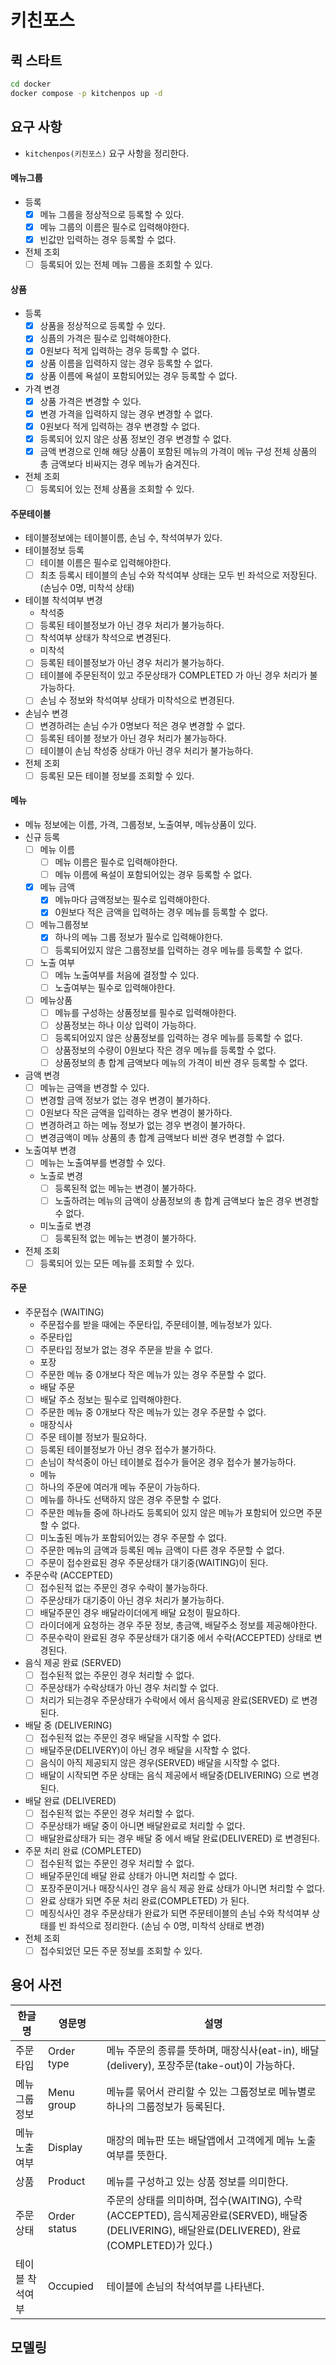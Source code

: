 # 키친포스

## 퀵 스타트

```sh
cd docker
docker compose -p kitchenpos up -d
```

## 요구 사항

- ```kitchenpos(키친포스)``` 요구 사항을 정리한다.

#### 메뉴그룹

- 등록
    - [X] 메뉴 그룹을 정상적으로 등록할 수 있다.
    - [X] 메뉴 그룹의 이름은 필수로 입력해야한다.
    - [X] 빈값만 입력하는 경우 등록할 수 없다.
- 전체 조회
    - [ ] 등록되어 있는 전체 메뉴 그룹을 조회할 수 있다.

#### 상품

- 등록
  - [X] 상품을 정상적으로 등록할 수 있다. 
  - [X] 싱픔의 가격은 필수로 입력해야한다.
  - [X] 0원보다 적게 입력하는 경우 등록할 수 없다.
  - [X] 상품 이름을 입력하지 않는 경우 등록할 수 없다.
  - [X] 상품 이름에 욕설이 포함되어있는 경우 등록할 수 없다.
- 가격 변경
  - [X] 상품 가격은 변경할 수 있다.
  - [X] 변경 가격을 입력하지 않는 경우 변경할 수 없다.
  - [X] 0원보다 적게 입력하는 경우 변경할 수 없다.
  - [X] 등록되어 있지 않은 상품 정보인 경우 변경할 수 없다.
  - [X] 금액 변경으로 인해 해당 상품이 포함된 메뉴의 가격이 메뉴 구성 전체 상품의 총 금액보다 비싸지는 경우 메뉴가 숨겨진다.
- 전체 조회
  - [ ] 등록되어 있는 전체 상품을 조회할 수 있다.

#### 주문테이블

- 테이블정보에는 테이블이름, 손님 수, 착석여부가 있다.
- 테이블정보 등록
  - [ ] 테이블 이름은 필수로 입력해야한다.
  - [ ] 최초 등록시 테이블의 손님 수와 착석여부 상태는 모두 빈 좌석으로 저장된다. (손님수 0명, 미착석 상태)
- 테이블 착석여부 변경
  - 착석중
  - [ ] 등록된 테이블정보가 아닌 경우 처리가 불가능하다.
  - [ ] 착석여부 상태가 착석으로 변경된다.
  - 미착석
  - [ ] 등록된 테이블정보가 아닌 경우 처리가 불가능하다.
  - [ ] 테이블에 주문된적이 있고 주문상태가 COMPLETED 가 아닌 경우 처리가 불가능하다.
  - [ ] 손님 수 정보와 착석여부 상태가 미착석으로 변경된다.
- 손님수 변경
  - [ ] 변경하려는 손님 수가 0명보다 적은 경우 변경할 수 없다.
  - [ ] 등록된 테이블 정보가 아닌 경우 처리가 불가능하다.
  - [ ] 테이블이 손님 착성중 상태가 아닌 경우 처리가 불가능하다.
- 전체 조회
  - [ ] 등록된 모든 테이블 정보를 조회할 수 있다.

#### 메뉴

- 메뉴 정보에는 이름, 가격, 그룹정보, 노출여부, 메뉴상품이 있다.
- 신규 등록
    - [ ] 메뉴 이름
        - [ ] 메뉴 이름은 필수로 입력해야한다.
        - [ ] 메뉴 이름에 욕설이 포함되어있는 경우 등록할 수 없다.
    - [X] 메뉴 금액
        - [X] 메뉴마다 금액정보는 필수로 입력해야한다.
        - [X] 0원보다 적은 금액을 입력하는 경우 메뉴를 등록할 수 없다.
    - [ ] 메뉴그룹정보
        - [X] 하나의 메뉴 그룹 정보가 필수로 입력해야한다.
        - [ ] 등록되어있지 않은 그룹정보를 입력하는 경우 메뉴를 등록할 수 없다.
    - [ ] 노출 여부
        - [ ] 메뉴 노출여부를 처음에 결정할 수 있다.
        - [ ] 노출여부는 필수로 입력해야한다.
    - [ ] 메뉴상품
        - [ ] 메뉴를 구성하는 상품정보를 필수로 입력해야한다.
        - [ ] 상품정보는 하나 이상 입력이 가능하다.
        - [ ] 등록되어있지 않은 상품정보를 입력하는 경우 메뉴를 등록할 수 없다.
        - [ ] 상품정보의 수량이 0원보다 작은 경우 메뉴를 등록할 수 없다.
        - [ ] 상품정보의 총 합계 금액보다 메뉴의 가격이 비싼 경우 등록할 수 없다.
- 금액 변경
    - [ ] 메뉴는 금액을 변경할 수 있다.
    - [ ] 변경할 금액 정보가 없는 경우 변경이 불가하다.
    - [ ] 0원보다 작은 금액을 입력하는 경우 변경이 불가하다.
    - [ ] 변경하려고 하는 메뉴 정보가 없는 경우 변경이 불가하다.
    - [ ] 변경금액이 메뉴 상품의 총 합계 금액보다 비싼 경우 변경할 수 없다.
- 노출여부 변경
    - [ ] 메뉴는 노출여부를 변경할 수 있다.
    - 노출로 변경
        - [ ] 등록된적 없는 메뉴는 변경이 불가하다.
        - [ ] 노출하려는 메뉴의 금액이 상품정보의 총 합계 금액보다 높은 경우 변경할 수 없다.
    - 미노출로 변경
        - [ ] 등록된적 없는 메뉴는 변경이 불가하다.
- 전체 조회
    - [ ] 등록되어 있는 모든 메뉴를 조회할 수 있다.

#### 주문

- 주문접수 (WAITING)
  - 주문접수를 받을 때에는 주문타입, 주문테이블, 메뉴정보가 있다.
  - 주문타입
  - [ ] 주문타입 정보가 없는 경우 주문을 받을 수 없다.
  - 포장
  - [ ] 주문한 메뉴 중 0개보다 작은 메뉴가 있는 경우 주문할 수 없다.
  - 배달 주문
  - [ ] 배달 주소 정보는 필수로 입력해야한다.
  - [ ] 주문한 메뉴 중 0개보다 작은 메뉴가 있는 경우 주문할 수 없다.
  - 매장식사
  - [ ] 주문 테이블 정보가 필요하다.
  - [ ] 등록된 테이블정보가 아닌 경우 접수가 불가하다.
  - [ ] 손님이 착석중이 아닌 테이블로 접수가 들어온 경우 접수가 불가능하다.
  - 메뉴
  - [ ] 하나의 주문에 여러개 메뉴 주문이 가능하다.
  - [ ] 메뉴를 하나도 선택하지 않은 경우 주문할 수 없다.
  - [ ] 주문한 메뉴들 중에 하나라도 등록되어 있지 않은 메뉴가 포함되어 있으면 주문할 수 없다.
  - [ ] 미노출된 메뉴가 포함되어있는 경우 주문할 수 없다.
  - [ ] 주문한 메뉴의 금액과 등록된 메뉴 금액이 다른 경우 주문할 수 없다.
  - [ ] 주문이 접수완료된 경우 주문상태가 대기중(WAITING)이 된다.
- 주문수락 (ACCEPTED)
  - [ ] 접수된적 없는 주문인 경우 수락이 불가능하다.
  - [ ] 주문상태가 대기중이 아닌 경우 처리가 불가능하다.
  - [ ] 배달주문인 경우 배달라이더에게 배달 요청이 필요하다.
  - [ ] 라이더에게 요청하는 경우 주문 정보, 총금액, 배달주소 정보를 제공해야한다.
  - [ ] 주문수락이 완료된 경우 주문상태가 대기중 에서 수락(ACCEPTED) 상태로 변경된다.
- 음식 제공 완료 (SERVED)
  - [ ] 접수된적 없는 주문인 경우 처리할 수 없다.
  - [ ] 주문상태가 수락상태가 아닌 경우 처리할 수 없다.
  - [ ] 처리가 되는경우 주문상태가 수락에서 에서 음식제공 완료(SERVED) 로 변경된다.
- 배달 중 (DELIVERING)
  - [ ] 접수된적 없는 주문인 경우 배달을 시작할 수 없다.
  - [ ] 배달주문(DELIVERY)이 아닌 경우 배달을 시작할 수 없다.
  - [ ] 음식이 아직 제공되지 않은 경우(SERVED) 배달을 시작할 수 없다.
  - [ ] 배달이 시작되면 주문 상태는 음식 제공에서 배달중(DELIVERING) 으로 변경된다.
- 배달 완료 (DELIVERED)
  - [ ] 접수된적 없는 주문인 경우 처리할 수 없다.
  - [ ] 주문상태가 배달 중이 아니면 배달완료로 처리할 수 없다.
  - [ ] 배달완료상태가 되는 경우 배달 중 에서 배달 완료(DELIVERED) 로 변경된다.
- 주문 처리 완료 (COMPLETED)
  - [ ] 접수된적 없는 주문인 경우 처리할 수 없다.
  - [ ] 배달주문인데 배달 완료 상태가 아니면 처리할 수 없다.
  - [ ] 포장주문이거나 매장식사인 경우 음식 제공 완료 상태가 아니면 처리할 수 없다.
  - [ ] 완료 상태가 되면 주문 처리 완료(COMPLETED) 가 된다.
  - [ ] 메징식사인 경우 주문상태가 완료가 되면 주문테이블의 손님 수와 착석여부 상태를 빈 좌석으로 정리한다. (손님 수 0명, 미착석 상태로 변경)
- 전체 조회
  - [ ] 접수되었던 모든 주문 정보를 조회할 수 있다.

## 용어 사전

| 한글명      | 영문명          | 설명                                                                                                             |
|----------|--------------|----------------------------------------------------------------------------------------------------------------|
| 주문타입     | Order type   | 메뉴 주문의 종류를 뜻하며, 매장식사(eat-in), 배달(delivery), 포장주문(take-out)이 가능하다.                                              |
| 메뉴 그룹정보  | Menu group   | 메뉴를 묶어서 관리할 수 있는 그룹정보로 메뉴별로 하나의 그룹정보가 등록된다.                                                                    |
| 메뉴 노출여부  | Display      | 매장의 메뉴판 또는 배달앱에서 고객에게 메뉴 노출여부를 뜻한다.                                                                            |
| 상품       | Product      | 메뉴를 구성하고 있는 상품 정보를 의미한다.                                                                                       |
| 주문 상태    | Order status | 주문의 상태를 의미하며, 접수(WAITING), 수락(ACCEPTED), 음식제공완료(SERVED), 배달중(DELIVERING), 배달완료(DELIVERED), 완료(COMPLETED)가 있다.) |
| 테이블 착석여부 | Occupied     | 테이블에 손님의 착석여부를 나타낸다.                                                                                           |

## 모델링

